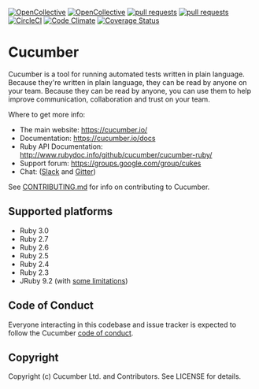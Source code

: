 [![OpenCollective](https://opencollective.com/cucumber/backers/badge.svg)](https://opencollective.com/cucumber)
[![OpenCollective](https://opencollective.com/cucumber/sponsors/badge.svg)](https://opencollective.com/cucumber)
[![pull requests](https://oselvar.com/api/badge?label=pull%20requests&csvUrl=https%3A%2F%2Fraw.githubusercontent.com%2Fcucumber%2Foselvar-github-metrics%2Fmain%2Fdata%2Fcucumber%2Fcucumber-ruby%2FpullRequests.csv)](https://oselvar.com/github/cucumber/oselvar-github-metrics/main/cucumber/cucumber-ruby)
[![pull requests](https://oselvar.com/api/badge?label=issues&csvUrl=https%3A%2F%2Fraw.githubusercontent.com%2Fcucumber%2Foselvar-github-metrics%2Fmain%2Fdata%2Fcucumber%2Fcucumber-ruby%2Fissues.csv)](https://oselvar.com/github/cucumber/oselvar-github-metrics/main/cucumber/cucumber-ruby)
[![CircleCI](https://circleci.com/gh/cucumber/cucumber-ruby.svg?style=svg)](https://circleci.com/gh/cucumber/cucumber-ruby)
[![Code Climate](https://codeclimate.com/github/cucumber/cucumber-ruby.svg)](https://codeclimate.com/github/cucumber/cucumber-ruby)
[![Coverage Status](https://coveralls.io/repos/cucumber/cucumber-ruby/badge.svg?branch=master)](https://coveralls.io/r/cucumber/cucumber-ruby?branch=master)

# Cucumber

Cucumber is a tool for running automated tests written in plain language. Because they're
written in plain language, they can be read by anyone on your team. Because they can be
read by anyone, you can use them to help improve communication, collaboration and trust on
your team.

Where to get more info:

 * The main website: https://cucumber.io/
 * Documentation: https://cucumber.io/docs
 * Ruby API Documentation: http://www.rubydoc.info/github/cucumber/cucumber-ruby/
 * Support forum: https://groups.google.com/group/cukes
 * Chat: ([Slack](https://cucumber.io/support#slack) and [Gitter](https://cucumber.io/support#gitter))

See [CONTRIBUTING.md](CONTRIBUTING.md) for info on contributing to Cucumber.

## Supported platforms
* Ruby 3.0
* Ruby 2.7
* Ruby 2.6
* Ruby 2.5
* Ruby 2.4
* Ruby 2.3
* JRuby 9.2 (with [some limitations](https://github.com/cucumber/cucumber-ruby/blob/master/docs/jruby-limitations.md))

## Code of Conduct

Everyone interacting in this codebase and issue tracker is expected to follow the Cucumber [code of conduct](https://github.com/cucumber/cucumber/blob/master/CODE_OF_CONDUCT.md).

## Copyright

Copyright (c) Cucumber Ltd. and Contributors. See LICENSE for details.
